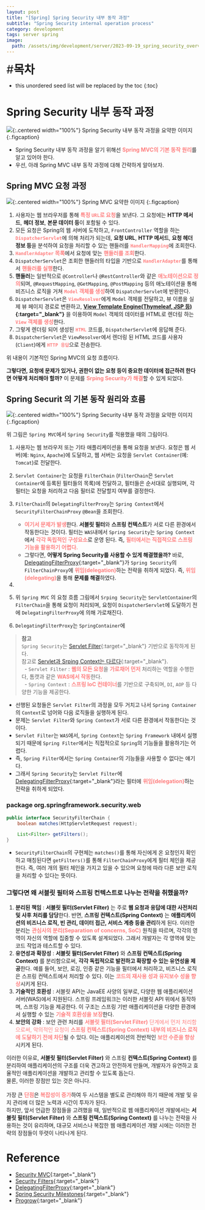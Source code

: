 ```yaml
---
layout: post
title: "[Spring] Spring Security 내부 동작 과정"
subtitle: "Spring Security internal operation process"
category: development
tags: server spring
image:
  path: /assets/img/development/server/2023-09-19_spring_security_overview/spring_security_cover.png
---
```


<span style="font-size:30px;">\#**목차**</span>
* this unordered seed list will be replaced by the toc
{:toc}

# Spring Security 내부 동작 과정
![](/assets/img/development/server/2024-05-31_spring_security_process/springsecurity_architechture.png){:.centered width="100%"}
Spring Security 내부 동작 과정을 요약한 이미지
{:.figcaption}

- Spring Security 내부 동작 과정을 알기 위해선 <span style="color:#ff8080">**Spring MVC의 기본 동작 원리**</span>를 알고 있어야 한다.
- 우선, 아래 Spring MVC 내부 동작 과정에 대해 간략하게 알아보자.

## Spring MVC 요청 과정
![](/assets/img/development/server/2024-05-31_spring_security_process/springmvc_architechture.png){:.centered width="100%"}
Spring MVC 요약한 이미지
{:.figcaption}

1. 사용자는 웹 브라우저를 통해 <span style="color:#ff8080">**특정 `URL`로 요청**</span>을 보낸다. 그 요청에는 **HTTP 메서드**, **헤더 정보**, **본문 데이터 등**이 포함될 수 있다.
2. 모든 요청은 Spring의 웹 서버에 도착하고, `FrontController` 역할을 하는 <span style="color:#ff8080">**`DispatcherServlet`**</span>에 의해 처리가 되는데, **요청 URL**, **HTTP 메서드**, **요청 헤더 정보 등**을 분석하여 요청을 처리할 수 있는 핸들러를 <span style="color:#ff8080">**`HandlerMapping`**</span>에 조회한다.
3. <span style="color:#ff8080">**`HandlerAdapter` 목록**</span>에서 요청에 맞는 <span style="color:#ff8080">**핸들러를 조회**</span>한다.
4. `DispatcherServlet`은 조회한 핸들러의 타입을 기반으로 <span style="color:#ff8080">**`HandlerAdapter`**</span>를 통해서 <span style="color:#ff8080">**핸들러를 실행**</span>한다.
5. **핸들러**는 일반적으로 `@Controller`나 `@RestController`와 같은 <span style="color:#ff8080">**애노테이션으로 정의**</span>되며, `@RequestMapping`, `@GetMapping`, `@PostMapping` 등의 애노테이션을 통해 비즈니스 로직을 거쳐 <span style="color:#ff8080">**`Model` 객체를 생성**</span>하여 `DispatcherServlet`에 반환한다.
6. `DispatcherServlet`은 <span style="color:#ff8080">**`ViewResolver`**</span>에게 `Model` 객체를 전달하고, 뷰 이름을 실제 뷰 페이지 경로로 변환하고, **[View Template Engine(Thymeleaf, JSP 등)](https://docs.spring.io/spring-boot/docs/2.3.1.RELEASE/reference/html/spring-boot-features.html#boot-features-spring-mvc-template-engines){:target="_blank"}** 을 이용하여 `Model` 객체의 데이터를 HTML로 렌더링 하는 <span style="color:#ff8080">**`View` 객체를 생성**</span>한다. 
7. 그렇게 렌더링 되어 생성된 <span style="color:#ff8080">**`HTML`**</span> 코드를, `DispatcherServlet`에 응답해 준다. 
8. `DispatcherServlet`은 `ViewResolver`에서 렌더링 된 HTML 코드를 사용자(`Client`)에게 <span style="color:#ff8080">**`HTTP 응답`**</span>으로 전송한다. 

[//]: # (Continue with [[Spring] Spring MVC]&#40;./2023-07-04-spring-mvc-pattern.md&#41;{:.heading.flip-title})
[//]: # ({:.read-more})

위 내용이 기본적인 Spring MVC의 요청 흐름이다.<br/>

**그렇다면, 요청에 문제가 있거나, 권한이 없는 요청 등이 중요한 데이터에 접근하려 한다면 어떻게 처리해야 할까?** 이 문제를 <span style="color:#ff8080">**Srping Security가 해결**</span>할 수 있게 되었다. 

## Spring Securit 의 기본 동작 원리와 흐름
![](/assets/img/development/server/2024-05-31_spring_security_process/springsecurity_architechture.png){:.centered width="100%"}
Spring Security 내부 동작 과정을 요약한 이미지
{:.figcaption}

위 그림은 `Spring MVC`에서 `Spring Security`를 적용했을 때의 그림이다.

1. 사용자는 웹 브라우저 또는 기타 애플리케이션을 통해 요청을 보낸다. 요청은 웹 서버(예: `Nginx`, `Apache`)에 도달하고, 웹 서버는 요청을 `Servlet Container`(예: `Tomcat`)로 전달한다.
2. `Servlet Container`는 요청을 `FilterChain` (`FilterChain`은 `Servlet Container`에 등록된 필터들의 목록)에 전달하고, 필터들은 순서대로 실행되며, 각 필터는 요청을 처리하고 다음 필터로 전달할지 여부를 결정한다.
3. `FilterChain`의 `DelegatingFilterProxy`는 `Spring Context`에서 `SecurityFilterChainProxy` `@Bean`을 조회한다.
   - <span style="color:#ff8080">**여기서 문제가 발생**</span>한다. **서블릿 필터**와 **스프링 컨텍스트**가 서로 다른 환경에서 작동한다는 것이다. 필터는 `WAS`내에서 `Spring Security`는 `Spring Context`에서 <span style="color:#ff8080">**각각 독립적인 구성요소**</span>로 운영 된다. 즉, <span style="color:#ff8080">**필터에서는 직접적으로 스프링 기능을 활용하기 어렵다.**</span>
   - 그렇다면, **어떻게 Spring Security를 사용할 수 있게 해결했을까?** 바로, [DelegatingFilterProxy](https://docs.spring.io/spring-security/reference/servlet/architecture.html#servlet-delegatingfilterproxy){:target="_blank"}가 `Spring Security`의 `FilterChainProxy`에 <span style="color:#ff8080">**위임(delegation)**</span>하는 전략을 취하게 되었다. 즉, <span style="color:#ff8080">**위임(delegating)**</span>을 통해 **문제를 해결**하였다.
4. 

1. 위 `Spring MVC` 의 요청 흐름 그림에서 `Srping Security`는 `ServletContainer`의 `FilterChain`을 통해 요청이 처리되며, 요청이 `DispatcherServlet`에 도달하기 전에 `DelegatingFilterProxy`에 의해 가로채진다.
2. `DelegatingFilterProxy`는 `SpringContainer`에 

> **참고**<br/>`Spring Security`는 [Servlet Filter](https://docs.spring.io/spring-security/reference/servlet/architecture.html#servlet-filters-review){:target="_blank"} 기반으로 동작하게 된다.<br/>참고로 [Servlet과 Srping Context는 다르다](https://medium.com/@sigridjin/servletcontainer%EC%99%80-springcontainer%EB%8A%94-%EB%AC%B4%EC%97%87%EC%9D%B4-%EB%8B%A4%EB%A5%B8%EA%B0%80-626d27a80fe5){:target="_blank"}.<br/>&nbsp;&nbsp;- `Servlet Filter` : <span style="color:#ff8080">**웹의 모든 요청**</span>을 <span style="color:#ff8080">**가로채어 먼저**</span> 처리하는 역할을 수행한다, 톰캣과 같은 <span style="color:#ff8080">**WAS에서 작동**</span>한다.<br/>&nbsp;&nbsp;- `Spring Context` : <span style="color:#ff8080">**스프링 IoC 컨테이너**</span>를 기반으로 구축되며, `DI`, `AOP` 등 다양한 기능을 제공한다.
- 선행된 요청들은 `Servlet Filter`의 과정을 모두 거치고 나서 `Spring Container`의 `Context`로 넘어와 다음 로직들을 실행하게 된다.
- 문제는 `Servlet Filter`와 `Spring Context`가 서로 다른 환경에서 작동한다는 것이다.
- `Servlet Filter`는 `WAS`에서, `Spring Context`는 `Spring Framework` 내에서 실행되기 때문에 `Spring Filter`에서는 직접적으로 `Spring`의 기능들을 활용하기는 어렵다. 
- 즉, `Spring Filter`에서는 `Spring Container`의 기능들을 사용할 수 없다는 얘기다.
- 그래서 `Spring Security`는 `Servlet Filter`에 [DelegatingFilterProxy](https://docs.spring.io/spring-security/reference/servlet/architecture.html#servlet-delegatingfilterproxy){:target="_blank"}라는 필터에 <span style="color:#ff8080">**위임(delegation)**</span>하는 전략을 취하게 되었다.

### package org.springframework.security.web
```java
public interface SecurityFilterChain {
    boolean matches(HttpServletRequest request);

    List<Filter> getFilters();
}
```
- `SecurityFilterChain`의 구현체는 `matches()`를 통해 자신에게 온 요청인지 확인하고 매칭된다면 `getFilters()`를 통해 `FilterChainProxy`에게 필터 체인을 제공한다. 즉, 여러 개의 필터 체인을 가지고 있을 수 있으며 요청에 따라 다른 보안 로직을 처리할 수 있다는 뜻이다.


[//]: # (Continue with [[Spring] Spring IoC, DI, AOP, PSA]&#40;./2023-07-04-spring-ioc-di-aop_psa.md&#41;{:.heading.flip-title})
[//]: # ({:.read-more})

### 그렇다면 왜 서블릿 필터와 스프링 컨텍스트로 나누는 전략을 취했을까?
1. **분리된 책임** : **서블릿 필터(Servlet Filter)** 는 주로 **웹 요청과 응답에 대한 사전처리 및 사후 처리를 담당**한다. 반면, **스프링 컨텍스트(Spring Context)** 는 **애플리케이션의 비즈니스 로직, 빈 관리, 데이터 접근, 서비스 계층 등을 관리**하게 된다. 이러한 분리는 <span style="color:#ff8080">**관심사의 분리(Separation of concerns, SoC)**</span> 원칙을 따르며, 각각의 영역이 자신의 역할에 집중할 수 있도록 설계되었다. 그래서 개발자는 각 영역에 맞는 코드 작업과 테스트할 수 있다.
2. **유연성과 확장성** : **서블릿 필터(Servlet Filter)** 와 **스프링 컨텍스트(Spring Context)** 를 분리함으로써, **각각 독립적으로 발전하고 확장할 수 있는 유연성을 제공**한다. 예를 들어, 보안, 로깅, 인증 같은 기능을 필터에서 처리하고, 비즈니스 로직은 스프링 컨텍스트에서 처리할 수 있다. 이는 <span style="color:#ff8080">**코드의 재사용 성과 유지보수 성을 향상**</span>시키게 된다.
3. **기술적인 호환성** : 서블릿 API는 JavaEE 사양의 일부로, 다양한 웹 애플리케이션 서버(WAS)에서 지원된다. 스프링 프레임워크는 이러한 서블릿 API 위에서 동작하며, 스프링 기능을 제공한다. 이 구조는 스프링 기반 애플리케이션을 다양한 환경에서 실행할 수 있는 <span style="color:#ff8080">**기술적 호환성을 보장**</span>한다.
4. **보안의 강화** : 보안 관련 처리를 <span style="color:#ff8080">**서블릿 필터(Servlet Filter)** 단계에서 먼저 처리함으로써, 악의적인 요청이 **스프링 컨텍스트(Spring Context) 내부의 비즈니스 로직에 도달하기 전에 차단**</span>될 수 있다. 이는 애플리케이션의 전반적인 <span style="color:#ff8080">**보안 수준을 향상**</span>시키게 된다.

이러한 이유로, **서블릿 필터(Servlet Filter)** 와 스프링 **컨텍스트(Spring Context)** 를 분리하여 애플리케이션의 구조를 더욱 견고하고 안전하게 만들며, 개발자가 유연하고 효율적인 애플리케이션을 개발하고 관리할 수 있도록 돕는다.<br/>
물론, 이러한 장점만 있는 것은 아니다.<br/><br/>
가장 큰 <span style="color:#ff8080">**단점**</span>은 <span style="color:#ff8080">**복잡성이 증가**</span>하여 두 시스템을 별도로 관리해야 하기 때문에 개발 및 유지 관리에 더 많은 노력과 시간이 투자가 된다.<br/>
하지만, 앞서 언급한 장점들을 고려했을 때, 일반적으로 웹 애플리케이션 개발에서는 **서블릿 필터(Servlet Filter)** 와 **스프링 컨텍스트(Spring Context)** 를 나누는 전략을 사용하는 것이 유리하며, 대규모 서비스나 복잡한 웹 애플리케이션 개발 시에는 이러한 전략의 장점들이 뚜렷이 나타나게 된다.





# Reference
- [Security MVC](https://docs.spring.io/spring-framework/reference/web/webmvc.html){:target="_blank"}
- [Security Filters](https://docs.spring.io/spring-security/reference/servlet/architecture.html#servlet-security-filters){:target="_blank"}
- [DelegatingFilterProxy](https://docs.spring.io/spring-security/reference/servlet/architecture.html#servlet-delegatingfilterproxy){:target="_blank"}
- [Spring Security Milestones](https://github.com/spring-projects/spring-security/milestones){:target="_blank"}
- [Progrow](https://somuchthings.tistory.com/195){:target="_blank"}















